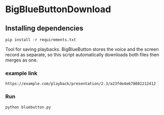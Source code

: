 # BigBlueButtonDownload

## Installing dependencies

`pip install -r requirements.txt`

Tool for saving playbacks.
BigBlueButton stores the voice and the screen record as separate, so this script automatically downloads both files then merges as one. 

### example link

`https://example.com/playback/presentation/2.3/a23fde4e678081212412`


### Run
`python bluebutton.py`

